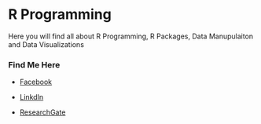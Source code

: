 # 													R Programming
Here you will find all about R Programming, R Packages, Data Manupulaiton and Data Visualizations
	
### Find Me Here
* [Facebook](https://www.facebook.com/ridwan.ahmed.39589)

* [LinkdIn](https://www.linkedin.com/in/md-ridwan-ahmed/)

* [ResearchGate]( https://www.researchgate.net/profile/Md_Ahmed64 )
	
	
	